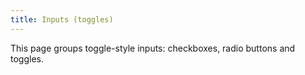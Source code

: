 ```yaml
---
title: Inputs (toggles)
---
```


This page groups toggle-style inputs: checkboxes, radio buttons and toggles.
